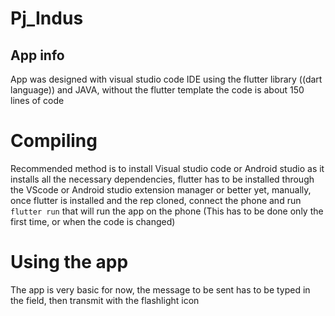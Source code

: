 # Pj_Indus



## App info 

App was designed with visual studio code IDE using the flutter library ((dart language)) and JAVA, without the flutter template the code is about 150 lines of code


# Compiling

Recommended method is to install Visual studio code or Android studio as it installs all the necessary dependencies, flutter has to be installed through the VScode or Android studio extension manager or better yet, manually, once flutter is installed and the rep cloned, connect the phone and run ``` flutter run ``` that will run the app on the phone (This has to be done only the first time, or when the code is changed) 

# Using the app

The app is very basic for now, the message to be sent has to be typed in the field, then transmit with the flashlight icon